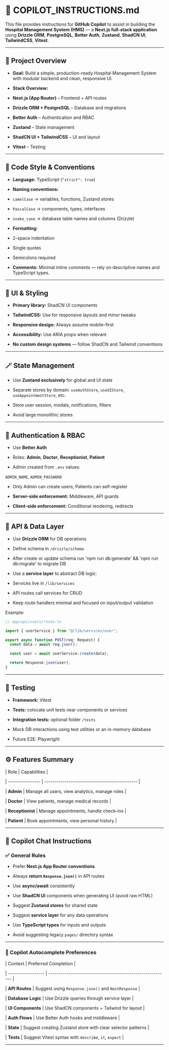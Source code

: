 # 🧭 COPILOT_INSTRUCTIONS.md

This file provides instructions for **GitHub Copilot** to assist in building the **Hospital Management System (HMS)** — a **Next.js full-stack application** using **Drizzle ORM**, **PostgreSQL**, **Better Auth**, **Zustand**, **ShadCN UI**, **TailwindCSS**, **Vitest**.

---

## 🏥 Project Overview

- **Goal:** Build a simple, production-ready Hospital Management System with modular backend and clean, responsive UI.

- **Stack Overview:**

- **Next.js (App Router)** – Frontend + API routes

- **Drizzle ORM + PostgreSQL** – Database and migrations

- **Better Auth** – Authentication and RBAC

- **Zustand** – State management

- **ShadCN UI + TailwindCSS** – UI and layout

- **Vitest** – Testing

---

## 🧩 Code Style & Conventions

- **Language:** TypeScript (`"strict": true`)

- **Naming conventions:**

- `camelCase` → variables, functions, Zustand stores

- `PascalCase` → components, types, interfaces

- `snake_case` → database table names and columns (Drizzle)

- **Formatting:**

- 2-space indentation

- Single quotes

- Semicolons required

- **Comments:** Minimal inline comments — rely on descriptive names and TypeScript types.

---

## 🎨 UI & Styling

- **Primary library:** ShadCN UI components

- **TailwindCSS:** Use for responsive layouts and minor tweaks

- **Responsive design:** Always assume mobile-first

- **Accessibility:** Use ARIA props when relevant

- **No custom design systems** — follow ShadCN and Tailwind conventions

---

## 🪄 State Management

- Use **Zustand exclusively** for global and UI state

- Separate stores by domain: `useAuthStore`, `useUIStore`, `useAppointmentStore`, etc.

- Store user session, modals, notifications, filters

- Avoid large monolithic stores

---

## 🔐 Authentication & RBAC

- Use **Better Auth**

- Roles: **Admin**, **Doctor**, **Receptionist**, **Patient**

- Admin created from `.env` values:

`ADMIN_NAME`, `ADMIN_PASSWORD`

- Only Admin can create users; Patients can self-register

- **Server-side enforcement:** Middleware, API guards

- **Client-side enforcement:** Conditional rendering, redirects

---

## 🧱 API & Data Layer

- Use **Drizzle ORM** for DB operations

- Define schema in `/drizzle/schema`

- After create or update schema run 'npm run db:generate' && 'npm run db:migrate' to migrate DB

- Use a **service layer** to abstract DB logic:

- Services live in `/lib/services`

- API routes call services for CRUD

- Keep route handlers minimal and focused on input/output validation

Example:

```ts
// app/api/users/route.ts

import { userService } from "@/lib/services/user";

export async function POST(req: Request) {
  const data = await req.json();

  const user = await userService.create(data);

  return Response.json(user);
}
```

---

## 🧪 Testing

- **Framework:** Vitest

- **Tests:** colocate unit tests near components or services

- **Integration tests:** optional folder `/tests`

- Mock DB interactions using test utilities or an in-memory database

- Future E2E: Playwright

---

## ⚙️ Features Summary

| Role | Capabilities |

| ---------------- | ---------------------------------------------- |

| **Admin** | Manage all users, view analytics, manage roles |

| **Doctor** | View patients, manage medical records |

| **Receptionist** | Manage appointments, handle check-ins |

| **Patient** | Book appointments, view personal history |

---

## 🤖 Copilot Chat Instructions

### ✅ General Rules

- Prefer **Next.js App Router conventions**

- Always **return `Response.json()`** in API routes

- Use **async/await** consistently

- Use **ShadCN UI** components when generating UI (avoid raw HTML)

- Suggest **Zustand stores** for shared state

- Suggest **service layer** for any data operations

- Use **TypeScript types** for inputs and outputs

- Avoid suggesting legacy `pages/` directory syntax

---

### 🧠 Copilot Autocomplete Preferences

| Context | Preferred Completion |

| ------------------ | ----------------------------------------------------------- |

| **API Routes** | Suggest using `Response.json()` and `NextResponse` |

| **Database Logic** | Use Drizzle queries through service layer |

| **UI Components** | Use ShadCN components + Tailwind for layout |

| **Auth Flows** | Use Better Auth hooks and middleware |

| **State** | Suggest creating Zustand store with clear selector patterns |

| **Tests** | Suggest Vitest syntax with `describe`, `it`, `expect` |

---
